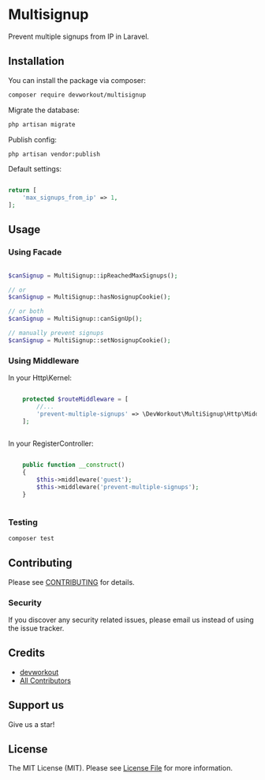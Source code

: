 # Multisignup

Prevent multiple signups from IP in Laravel.

## Installation

You can install the package via composer:

```bash
composer require devworkout/multisignup
```

Migrate the database:
```bash
php artisan migrate
```

Publish config:
```bash
php artisan vendor:publish
```

Default settings:
```php

return [
    'max_signups_from_ip' => 1,
];

```


## Usage

### Using Facade

``` php

$canSignup = MultiSignup::ipReachedMaxSignups();

// or 
$canSignup = MultiSignup::hasNosignupCookie();

// or both
$canSignup = MultiSignup::canSignUp();

// manually prevent signups
$canSignup = MultiSignup::setNosignupCookie();

```

### Using Middleware

In your Http\Kernel:
```php

    protected $routeMiddleware = [
        //...
        'prevent-multiple-signups' => \DevWorkout\MultiSignup\Http\Middleware\PreventMultipleSignups::class,
    ];
    
```

In your RegisterController:
```php

    public function __construct()
    {
        $this->middleware('guest');
        $this->middleware('prevent-multiple-signups');
    }
    
```

### Testing

``` bash
composer test
```

## Contributing

Please see [CONTRIBUTING](CONTRIBUTING.md) for details.

### Security

If you discover any security related issues, please email us instead of using the issue tracker.

## Credits

- [devworkout](https://github.com/devworkout)
- [All Contributors](../../contributors)

## Support us

Give us a star!

## License

The MIT License (MIT). Please see [License File](LICENSE.md) for more information.
